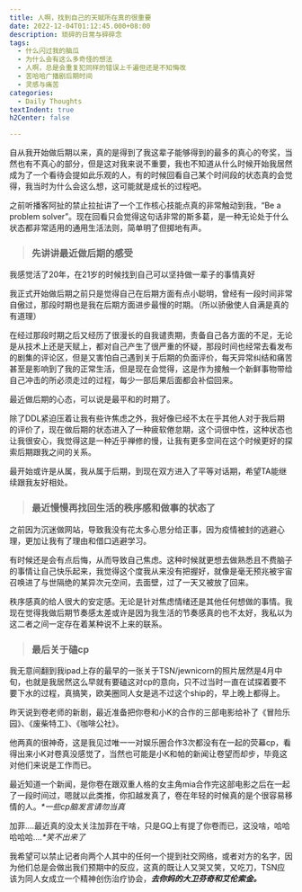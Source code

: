 ```yaml
---
title: 人啊，找到自己的天赋所在真的很重要
date: 2022-12-04T01:12:45.000+08:00
description: 琐碎的日常与碎碎念
tags:
  - 什么闪过我的脑瓜
  - 为什么会有这么多奇怪的想法
  - 人啊，总是会重复犯同样的错误上千遍但还是不知悔改
  - 苦哈哈广播剧后期时间
  - 灵感与痛苦
categories:
  - Daily Thoughts
textIndent: true
h2Center: false

---
```

自从我开始做后期以来，真的是得到了我这辈子能够得到的最多的真心的夸奖，当然也有不真心的部分，但是这对我来说不重要，我也不知道从什么时候开始我居然成为了一个看待会提如此乐观的人，有的时候回看自己某个时间段的状态真的会觉得，我当时为什么会这么想，这可能就是成长的过程吧。

之前听播客阿扯的禁止拉扯讲了一个工作核心技能点真的非常触动到我，“Be a problem solver”。现在回看只会觉得这句话非常的斯多葛，是一种无论处于什么状态都非常适用的通用生活法则，简单明了但掷地有声。

> ### 先讲讲最近做后期的感受

我感觉活了20年，在21岁的时候找到自己可以坚持做一辈子的事情真好

我正式开始做后期之前只是觉得自己在后期方面有点小聪明，曾经有一段时间非常自傲过，那段时期也是我在后期方面进步最慢的时期。（所以骄傲使人自满是真的有道理）

在经过那段时期之后又经历了很漫长的自我谴责期，责备自己各方面的不足，无论是从技术上还是天赋上，都对自己产生了很严重的怀疑，那段时间也经常去看发布的剧集的评论区，但是又害怕自己遇到关于后期的负面评价，每天异常纠结和痛苦甚至是影响到了我的正常生活，但是现在会觉得，这是作为接触一个新鲜事物带给自己冲击的所必须走过的过程，每少一部后果后面都会补偿回来。

最近做后期的心态，可以说是最平和的时期了。

除了DDL紧迫压着让我有些许焦虑之外，我好像已经不太在乎其他人对于我后期的评价了，现在做后期的状态进入了一种疲软倦怠期，这个词很中性，这种状态也让我很安心，我觉得这是一种近乎禅修的慢，让我有更多空间在这个时候更好的探索后期跟我之间的关系。

最开始或许是从属，我从属于后期，到现在双方进入了平等对话期，希望TA能继续跟我友好相处。

> ### 最近慢慢再找回生活的秩序感和做事的状态了

之前因为沉迷做网站，导致我没有花太多心思分给正事，因为疫情被封的逃避心理，更加让我有了理由和借口逃避学习。

有时候还是会有点后悔，从而导致自己焦虑。这种时候就更想去做熟悉且不费脑子的事情让自己快乐起来，我觉得这个度我从来没有把握好，就像是毫无预兆被宇宙召唤进了与世隔绝的某异次元空间，去面壁，过了一天又被放了回来。

秩序感真的给人很大的安定感。无论是针对焦虑情绪还是其他任何想做的事情。我现在觉得我做后期节奏感太差或许是因为我生活的节奏感真的也不太好，我私以为这二者之间一定存在着某种说不上来的联系。

> ### 最后关于磕cp

我无意间翻到我ipad上存的最早的一张关于TSN/jewnicorn的照片居然是4月中旬，也就是我居然这么早就有要磕这对cp的意向，只不过当时一直在试探着要不要下水的过程，真搞笑，欧美圈同人女是逃不过这个ship的，早上晚上都得上。

昨天说到卷老师的新剧，最近准备把你卷和小K的合作的三部电影给补了《冒险乐园》、《废柴特工》、《咖啡公社》。

他两真的很神奇，这是我见过唯一一对娱乐圈合作3次都没有在一起的荧幕cp，看得出来小K对卷真没感觉了，当然也可能是小K和帕的新闻让卷望而却步，毕竟这对他们来说是工作而已。

最近知道一个新闻，是你卷在跟双重人格的女主角mia合作完这部电影之后在一起了一段时间过，嗯就以此类推，你扣越发真了，卷在年轻的时候真的是个很容易移情的人。_*一些cp脑发言请勿当真_

加菲....最近真的没太关注加菲在干啥，只是GQ上有提了你卷而已，这没啥，哈哈哈哈哈...._*笑不出来了_

我希望可以禁止记者向两个人其中的任何一个提到社交网络，或者对方的名字，因为他们总是会做出我们预期中的反应，这真的既让人又哭又笑，又吃刀，TSN应该为同人女成立一个精神创伤治疗协会，**_去你妈的大卫芬奇和艾伦索金。_**